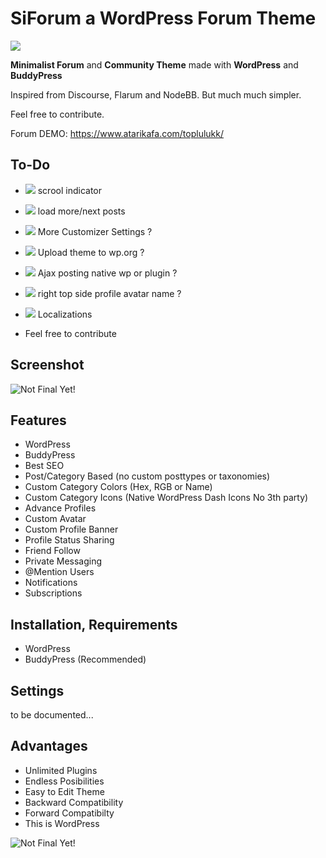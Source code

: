 # SiForum a WordPress Forum Theme 
![](https://img.shields.io/badge/Status-Under_Development-yellow.svg)

**Minimalist Forum** and **Community Theme** made with **WordPress** and **BuddyPress**

Inspired from Discourse, Flarum and NodeBB. But much much simpler.

Feel free to contribute. 

Forum DEMO: https://www.atarikafa.com/toplulukk/

## To-Do

-    ![](https://img.shields.io/badge/Status-Adding-green.svg) scrool indicator
-   ![](https://img.shields.io/badge/Status-Adding-green.svg) load more/next posts
-    ![](https://img.shields.io/badge/Status-Maybe-yellow.svg) More Customizer Settings ?
-   ![](https://img.shields.io/badge/Status-Maybe-yellow.svg) Upload theme to wp.org ?
- ![](https://img.shields.io/badge/Status-Maybe-yellow.svg) Ajax posting native wp or plugin ?  
- ![](https://img.shields.io/badge/Status-Maybe-yellow.svg) right top side profile avatar name ?  
-   ![](https://img.shields.io/badge/Status-Maybe-yellow.svg) Localizations

- Feel free to contribute

## Screenshot

![Not Final Yet!](https://raw.githubusercontent.com/sinanisler/SiForum/main/SiForum-v3.png)

## Features
 
- WordPress
- BuddyPress
- Best SEO 
- Post/Category Based (no custom posttypes or taxonomies)
- Custom Category Colors (Hex, RGB or Name)
- Custom Category Icons (Native WordPress Dash Icons No 3th party)
- Advance Profiles
- Custom Avatar
- Custom Profile Banner
- Profile Status Sharing 
- Friend Follow
- Private Messaging
- @Mention Users
- Notifications
- Subscriptions


## Installation, Requirements

- WordPress
- BuddyPress (Recommended)


## Settings
to be documented...



## Advantages
- Unlimited Plugins
- Endless Posibilities 
- Easy to Edit Theme
- Backward Compatibility
- Forward Compatibilty
- This is WordPress 

![Not Final Yet!](https://raw.githubusercontent.com/sinanisler/SiForum/main/gigi.gif)
